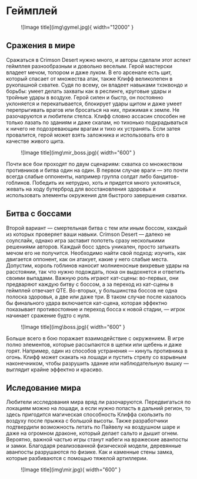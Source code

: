 # Геймплей


<figure markdown="span">
  ![Image title](img\gymel.jpg){ width="12000" }
</figure>


## Сражения в мире 

<div class="grid cards" markdown>

Сражаться в Crimson Desert нужно много, и авторы сделали этот аспект геймплея разнообразным и довольно веселым. Герой мастерски владеет мечом, топором и даже луком. В его арсенале есть щит, который спасает от множества атак, также Клифф великолепен в рукопашной схватке. Судя по всему, он владеет навыками тхэквондо и борьбы: умеет делать захваты как в реслинге, круговые удары и тройные удары в воздухе. Герой силен и быстр, он постоянно уклоняется и перекатывается, блокирует удары щитом и даже умеет перепрыгивать врагов или бросаться на них, прижимая к земле.
Не разочаруются и любители стелса. Клифф словно ассасин способен не только лазать по зданиям и даже скалам, но тихонько подкрадываться к ничего не подозревающим врагам и тихо их устранять. Если затея провалится, герой может взять заложника и использовать его в качестве живого щита.
<figure markdown="span">
  ![Image title](img\mir_boss.jpg){ width="600" }
</figure>

</div>

Почти все бои проходят по двум сценариям: схватка со множеством противников и битва один на один. В первом случае враги — это почти всегда слабые оппоненты, например группа солдат либо бандитов-гоблинов. Победить их нетрудно, хоть и придется много уклоняться, жевать на ходу бутерброд для восстановления здоровья и использовать элементы окружения для быстрого завершения схватки.


## Битва с боссами

<div class="grid cards" markdown>

Второй вариант — смертельная битва с тем или иным боссом, каждый из которых проверяет ваши навыки. Crimson Desert — далеко не соулслайк, однако игра заставит попотеть сразу несколькими решениями авторов. Каждый босс здесь уникален, просто затыкать мечом его не получится. Необходимо найти свой подход: изучить, как двигается оппонент, как он атакует, какие у него слабые места. Допустим, король гоблинов наносит молниеносные вихревые удары на расстоянии, так что нужно подождать, пока он выдохнется и ответить своими выпадами.
Важную роль играют кат-сцены: во-первых, они предваряют каждую битву с боссом, а за переход из кат-сцены в геймплей отвечает QTE. Во-вторых, у большинства боссов не одна полоска здоровья, а две или даже три. В таком случае после казалось бы финального удара включается кат-сцена, которая эффектно показывает противостояние и переход босса к новой стадии, — игрок начинает сражение будто с нуля.
<figure markdown="span">
  ![Image title](img\boss.jpg){ width="600" }
</figure>

</div>

Больше всего в бою поражает взаимодействие с окружением. В игре полно элементов, которые рассыпаются в щепки или щебень и даже горят. Например, один из способов устранения — кинуть противника в огонь. Клифф может скакать на лошади и пустить стрелу со взрывным наконечником, чтобы разрушить здание или наблюдательную вышку — выглядит крайне эффектно и красиво.

## Иследование мира

<div class="grid cards" markdown>

Любители исследования мира вряд ли разочаруются. Передвигаться по локациям можно на лошади, а если нужно попасть в дальний регион, то здесь пригодится магическая способность Клиффа скользить по воздуху после прыжка с большой высоты. Также разработчики подтвердили возможность летать по Пайвелу на воздушном шаре и даже на огромном драконе, который делает сальто и дышит огнем.
Вероятно, важной частью игры станут набеги на вражеские аванпосты и замки. Благодаря реализованной физической модели, деревянные аванпосты разрушаются по физике. Как и каменные стены замка, которые разбиваются с помощью тяжелой артиллерии.

<figure markdown="span">
  ![Image title](img\mir.jpg){ width="600" }
</figure>

</div>